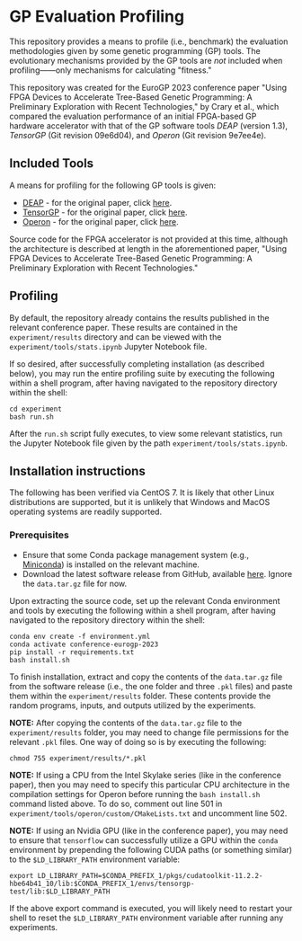 # GP Evaluation Profiling
This repository provides a means to profile (i.e., benchmark) the evaluation methodologies given by some genetic programming 
(GP) tools. The evolutionary mechanisms provided by the GP tools 
are *not* included when profiling——only mechanisms for calculating
"fitness."

This repository was created for the EuroGP 2023 conference paper 
"Using FPGA Devices to Accelerate Tree-Based Genetic Programming: A Preliminary Exploration with Recent Technologies," by Crary et al., 
which compared the evaluation performance of an initial FPGA-based GP hardware accelerator with that of the GP software tools *DEAP* (version 1.3), *TensorGP* (Git revision 09e6d04), and *Operon* (Git revision 9e7ee4e).

## Included Tools

A means for profiling for the following GP tools is given:

- [DEAP](https://github.com/DEAP/deap) - for the original paper, 
click [here](http://vision.gel.ulaval.ca/~cgagne/pubs/deap-gecco-2012.pdf).
- [TensorGP](https://github.com/AwardOfSky/TensorGP) - for the original paper,
click [here](https://cdv.dei.uc.pt/wp-content/uploads/2021/04/baeta2021tensorgp.pdf).
- [Operon](https://github.com/heal-research/operon) - for the original paper,
click [here](https://dl.acm.org/doi/pdf/10.1145/3377929.3398099).

Source code for the FPGA accelerator is not provided at this time, although the architecture is described at length in the aforementioned paper, "Using FPGA Devices to Accelerate Tree-Based Genetic Programming: A Preliminary Exploration with Recent Technologies."


## Profiling
By default, the repository already contains the results
published in the relevant conference paper.
These results are contained in the `experiment/results` directory and
can be viewed with the `experiment/tools/stats.ipynb` Jupyter Notebook file.

If so desired, after successfully completing installation (as described below), you may run 
the entire profiling suite by executing the following within a shell 
program, after having navigated to the repository directory within the shell:

```
cd experiment
bash run.sh
```

After the `run.sh` script fully executes, to view some relevant statistics, run the Jupyter Notebook file given by the path `experiment/tools/stats.ipynb`.

## Installation instructions

The following has been verified via CentOS 7. It is likely that other Linux distributions are supported, but it is unlikely that Windows and MacOS operating systems are readily supported.

### Prerequisites
- Ensure that some Conda package management system 
(e.g., [Miniconda](https://docs.conda.io/en/latest/miniconda.html)) 
is installed on the relevant machine.
- Download the latest software release from GitHub, available [here](https://github.com/christophercrary/conference-eurogp-2023/releases). Ignore the `data.tar.gz` file for now.

Upon extracting the source code, set up the relevant Conda environment
and tools by executing the following within
a shell program, after having navigated to the repository directory
within the shell:

```
conda env create -f environment.yml
conda activate conference-eurogp-2023
pip install -r requirements.txt
bash install.sh
```

To finish installation, extract and copy the contents of the `data.tar.gz` file from the software release (i.e., the one folder and three `.pkl` files) and paste them within the `experiment/results` folder. These contents provide the random programs, inputs, and outputs utilized by the experiments.

**NOTE:** After copying the contents of the `data.tar.gz` file to the `experiment/results` folder, you may need to change file permissions for the relevant `.pkl` files. One way of doing so is by executing the following:

```
chmod 755 experiment/results/*.pkl
```

**NOTE:** If using a CPU from the Intel Skylake series (like in the conference paper), then you may need to specify this particular CPU architecture in the compilation settings for Operon before running the `bash install.sh` command listed above. To do so, comment out line 501 in `experiment/tools/operon/custom/CMakeLists.txt` and uncomment line 502.

**NOTE:** If using an Nvidia GPU (like in the conference paper), you may need to ensure that `tensorflow` can successfully utilize a GPU within the `conda` environment by prepending the following CUDA paths (or something similar) to the `$LD_LIBRARY_PATH` environment variable:

```
export LD_LIBRARY_PATH=$CONDA_PREFIX_1/pkgs/cudatoolkit-11.2.2-hbe64b41_10/lib:$CONDA_PREFIX_1/envs/tensorgp-test/lib:$LD_LIBRARY_PATH
```

If the above export command is executed, you will likely need to restart your shell to reset the `$LD_LIBRARY_PATH` environment variable after running any experiments.
